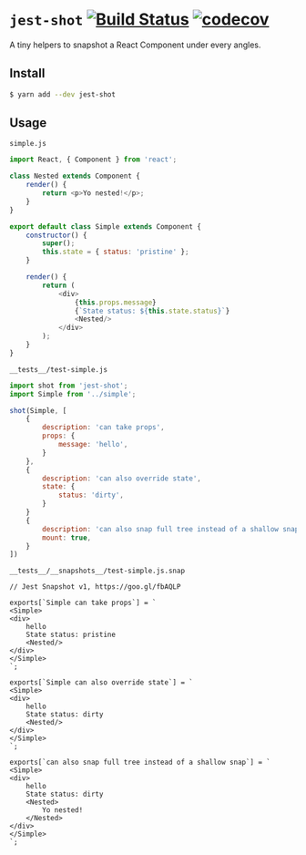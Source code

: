 # `jest-shot` [![Build Status](https://travis-ci.org/chambo-e/jest-shot.svg?branch=master)](https://travis-ci.org/chambo-e/jest-shot) [![codecov](https://codecov.io/gh/chambo-e/jest-shot/branch/master/graph/badge.svg)](https://codecov.io/gh/chambo-e/jest-shot)


A tiny helpers to snapshot a React Component under every angles.

## Install

```bash
$ yarn add --dev jest-shot
```

## Usage

`simple.js`
```js
import React, { Component } from 'react';

class Nested extends Component {
    render() {
        return <p>Yo nested!</p>;
    }
}

export default class Simple extends Component {
    constructor() {
        super();
        this.state = { status: 'pristine' };
    }

    render() {
        return (
            <div>
                {this.props.message}
                {`State status: ${this.state.status}`}
                <Nested/>
            </div>
        );
    }
}
```

`__tests__/test-simple.js`
```js
import shot from 'jest-shot';
import Simple from '../simple';

shot(Simple, [
    {
        description: 'can take props',
        props: {
            message: 'hello',
        }
    },
    {
        description: 'can also override state',
        state: {
            status: 'dirty',
        }
    }
    {
        description: 'can also snap full tree instead of a shallow snap',
        mount: true,
    }
])
```
`__tests__/__snapshots__/test-simple.js.snap`
```
// Jest Snapshot v1, https://goo.gl/fbAQLP

exports[`Simple can take props`] = `
<Simple>
<div>
    hello
    State status: pristine
    <Nested/>
</div>
</Simple>
`;

exports[`Simple can also override state`] = `
<Simple>
<div>
    hello
    State status: dirty
    <Nested/>
</div>
</Simple>
`;

exports[`can also snap full tree instead of a shallow snap`] = `
<Simple>
<div>
    hello
    State status: dirty
    <Nested>
        Yo nested!
    </Nested>
</div>
</Simple>
`;
```
